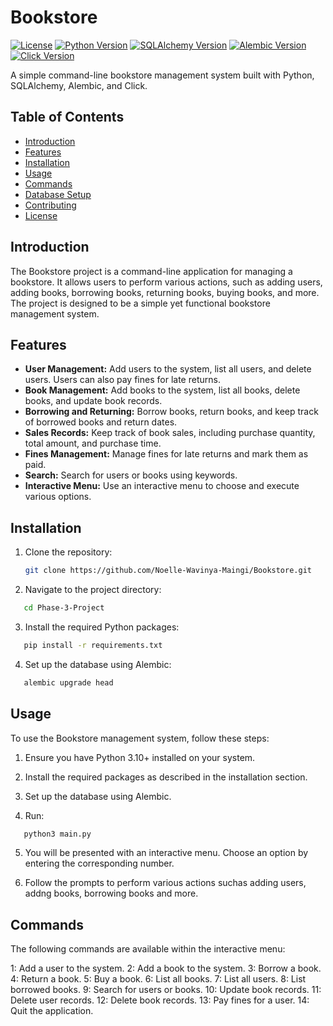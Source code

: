 # Bookstore

[![License](https://img.shields.io/badge/license-MIT-blue.svg)](LICENSE)
[![Python Version](https://img.shields.io/badge/python-3.11-blue.svg)](https://www.python.org/downloads/)
[![SQLAlchemy Version](https://img.shields.io/badge/sqlalchemy-1.4.46-blue.svg)](https://www.sqlalchemy.org/)
[![Alembic Version](https://img.shields.io/badge/alembic-1.8.1-blue.svg)](https://alembic.sqlalchemy.org/)
[![Click Version](https://img.shields.io/badge/click-8.1.3-blue.svg)](https://click.palletsprojects.com/en/8.1.x/)

A simple command-line bookstore management system built with Python, SQLAlchemy, Alembic, and Click.


## Table of Contents

- [Introduction](#introduction)
- [Features](#features)
- [Installation](#installation)
- [Usage](#usage)
- [Commands](#commands)
- [Database Setup](#database-setup)
- [Contributing](#contributing)
- [License](#license)

## Introduction

The Bookstore project is a command-line application for managing a bookstore. It allows users to perform various actions, such as adding users, adding books, borrowing books, returning books, buying books, and more. The project is designed to be a simple yet functional bookstore management system.

## Features

- **User Management:** Add users to the system, list all users, and delete users. Users can also pay fines for late returns.
- **Book Management:** Add books to the system, list all books, delete books, and update book records.
- **Borrowing and Returning:** Borrow books, return books, and keep track of borrowed books and return dates.
- **Sales Records:** Keep track of book sales, including purchase quantity, total amount, and purchase time.
- **Fines Management:** Manage fines for late returns and mark them as paid.
- **Search:** Search for users or books using keywords.
- **Interactive Menu:** Use an interactive menu to choose and execute various options.

## Installation

1. Clone the repository:

   ```sh
   git clone https://github.com/Noelle-Wavinya-Maingi/Bookstore.git
   ```

2. Navigate to the project directory:

```sh
   cd Phase-3-Project
   ```

3. Install the required Python packages:

```sh
   pip install -r requirements.txt
   ```

4. Set up the database using Alembic:

```sh
   alembic upgrade head
   ```

## Usage

To use the Bookstore management system, follow these steps:

1. Ensure you have Python 3.10+ installed on your system.

2. Install the required packages as described in the installation section.

3. Set up the database using Alembic.

4. Run:

```sh
   python3 main.py
   ```

5. You will be presented with an interactive menu. Choose an option by entering the corresponding number.

6. Follow the prompts to perform various actions suchas adding users, addng books, borrowing books and more.

## Commands

The following commands are available within the interactive menu:

1: Add a user to the system.
2: Add a book to the system.
3: Borrow a book.
4: Return a book.
5: Buy a book.
6: List all books.
7: List all users.
8: List borrowed books.
9: Search for users or books.
10: Update book records.
11: Delete user records.
12: Delete book records.
13: Pay fines for a user.
14: Quit the application.
